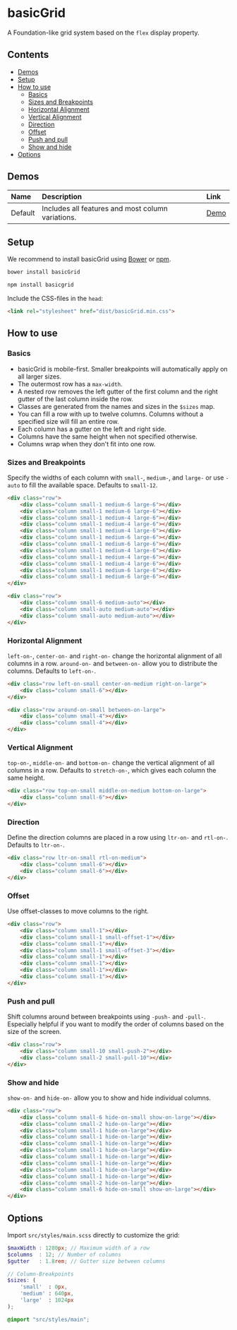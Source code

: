# basicGrid

A Foundation-like grid system based on the `flex` display property.

## Contents

- [Demos](#demos)
- [Setup](#setup)
- [How to use](#how-to-use)
	- [Basics](#basics)
	- [Sizes and Breakpoints](#sizes-and-breakpoints)
	- [Horizontal Alignment](#horizontal-alignment)
	- [Vertical Alignment](#vertical-alignment)
	- [Direction](#direction)
	- [Offset](#offset)
	- [Push and pull](#push-and-pull)
	- [Show and hide](#show-and-hide)
- [Options](#options)

## Demos

| Name | Description | Link |
|:-----------|:------------|:------------|
| Default | Includes all features and most column variations. | [Demo](https://codepen.io/electerious/pen/pjOvPZ) |

## Setup

We recommend to install basicGrid using [Bower](https://bower.io/) or [npm](https://npmjs.com).

```sh
bower install basicGrid
```
```sh
npm install basicgrid
```

Include the CSS-files in the `head`:

```html
<link rel="stylesheet" href="dist/basicGrid.min.css">
```

## How to use

### Basics

- basicGrid is mobile-first. Smaller breakpoints will automatically apply on all larger sizes.
- The outermost row has a `max-width`.
- A nested row removes the left gutter of the first column and the right gutter of the last column inside the row.
- Classes are generated from the names and sizes in the `$sizes` map.
- You can fill a row with up to twelve columns. Columns without a specified size will fill an entire row.
- Each column has a gutter on the left and right side.
- Columns have the same height when not specified otherwise.
- Columns wrap when they don't fit into one row.

### Sizes and Breakpoints

Specify the widths of each column with `small-`, `medium-`, and `large-` or use `-auto` to fill the available space. Defaults to `small-12`.

```html
<div class="row">
	<div class="column small-1 medium-6 large-6"></div>
	<div class="column small-1 medium-6 large-6"></div>
	<div class="column small-1 medium-4 large-6"></div>
	<div class="column small-1 medium-4 large-6"></div>
	<div class="column small-1 medium-4 large-6"></div>
	<div class="column small-1 medium-6 large-6"></div>
	<div class="column small-1 medium-6 large-6"></div>
	<div class="column small-1 medium-4 large-6"></div>
	<div class="column small-1 medium-4 large-6"></div>
	<div class="column small-1 medium-4 large-6"></div>
	<div class="column small-1 medium-6 large-6"></div>
	<div class="column small-1 medium-6 large-6"></div>
</div>
```

```html
<div class="row">
	<div class="column small-6 medium-auto"></div>
	<div class="column small-auto medium-auto"></div>
	<div class="column small-auto medium-auto"></div>
</div>
```

### Horizontal Alignment

`left-on-`, `center-on-` and `right-on-` change the horizontal alignment of all columns in a row. `around-on-` and `between-on-` allow you to distribute the columns. Defaults to `left-on-`.

```html
<div class="row left-on-small center-on-medium right-on-large">
	<div class="column small-6"></div>
</div>
```

```html
<div class="row around-on-small between-on-large">
	<div class="column small-4"></div>
	<div class="column small-4"></div>
</div>
```

### Vertical Alignment

`top-on-`, `middle-on-` and `bottom-on-` change the vertical alignment of all columns in a row. Defaults to `stretch-on-`, which gives each column the same height.

```html
<div class="row top-on-small middle-on-medium bottom-on-large">
	<div class="column small-6"></div>
</div>
```

### Direction

Define the direction columns are placed in a row using `ltr-on-` and `rtl-on-`. Defaults to `ltr-on-`.

```html
<div class="row ltr-on-small rtl-on-medium">
	<div class="column small-6"></div>
	<div class="column small-6"></div>
</div>
```

### Offset

Use offset-classes to move columns to the right.

```html
<div class="row">
	<div class="column small-1"></div>
	<div class="column small-1 small-offset-1"></div>
	<div class="column small-1"></div>
	<div class="column small-1 small-offset-3"></div>
	<div class="column small-1"></div>
	<div class="column small-1"></div>
	<div class="column small-1"></div>
	<div class="column small-1"></div>
</div>
```

### Push and pull

Shift columns around between breakpoints using `-push-` and `-pull-`. Especially helpful if you want to modify the order of columns based on the size of the screen.

```html
<div class="row">
	<div class="column small-10 small-push-2"></div>
	<div class="column small-2 small-pull-10"></div>
</div>
```

### Show and hide

`show-on-` and `hide-on-` allow you to show and hide individual columns.

```html
<div class="row">
	<div class="column small-6 hide-on-small show-on-large"></div>
	<div class="column small-2 hide-on-large"></div>
	<div class="column small-1 hide-on-large"></div>
	<div class="column small-1 hide-on-large"></div>
	<div class="column small-1 hide-on-large"></div>
	<div class="column small-1 hide-on-large"></div>
	<div class="column small-1 hide-on-large"></div>
	<div class="column small-1 hide-on-large"></div>
	<div class="column small-1 hide-on-large"></div>
	<div class="column small-1 hide-on-large"></div>
	<div class="column small-2 hide-on-large"></div>
	<div class="column small-6 hide-on-small show-on-large"></div>
</div>
```

## Options

Import `src/styles/main.scss` directly to customize the grid:

```scss
$maxWidth : 1280px; // Maximum width of a row
$columns  : 12; // Number of columns
$gutter   : 1.8rem; // Gutter size between columns

// Column-Breakpoints
$sizes: (
	'small'  : 0px,
	'medium' : 640px,
	'large'  : 1024px
);

@import "src/styles/main";
```